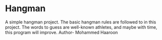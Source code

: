 # Hangman
A simple hangman project. The basic hangman rules are followed to in this project. The words to guess are well-known athletes, and maybe with time, this program will improve.
Author- Mohammed Haaroon
